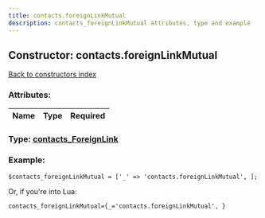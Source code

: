 ```yaml
---
title: contacts.foreignLinkMutual
description: contacts_foreignLinkMutual attributes, type and example
---
```

## Constructor: contacts.foreignLinkMutual  
[Back to constructors index](index.md)



### Attributes:

| Name     |    Type       | Required |
|----------|:-------------:|---------:|



### Type: [contacts\_ForeignLink](../types/contacts_ForeignLink.md)


### Example:

```
$contacts_foreignLinkMutual = ['_' => 'contacts.foreignLinkMutual', ];
```  

Or, if you're into Lua:  


```
contacts_foreignLinkMutual={_='contacts.foreignLinkMutual', }

```


